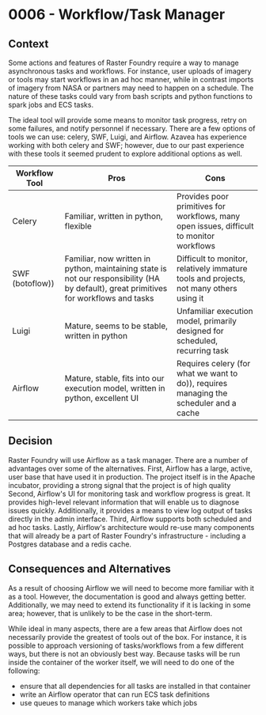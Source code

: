 # 0006 - Workflow/Task Manager

## Context

Some actions and features of Raster Foundry require a way to manage asynchronous tasks and workflows. 
For instance, user uploads of imagery or tools may start workflows in an ad hoc manner, while in
contrast imports of imagery from NASA or partners may need to happen on a schedule. The nature of
these tasks could vary from bash scripts and python functions to spark jobs and ECS tasks.

The ideal tool will provide some means to monitor task progress, retry on some failures, and 
notify personnel if necessary. There are a few options of tools we can use: celery, SWF, Luigi, and Airflow.
Azavea has experience working with both celery and SWF; however, due to our past experience with these
tools it seemed prudent to explore additional options as well.

| Workflow Tool   | Pros | Cons |
|-----------------|------|------|
| Celery          | Familiar, written in python, flexible | Provides poor primitives for workflows, many open issues, difficult to monitor workflows |
| SWF (botoflow)) | Familiar, now written in python, maintaining state is not our responsibility (HA by default), great primitives for workflows and tasks | Difficult to monitor, relatively immature tools and projects, not many others using it |
| Luigi           | Mature, seems to be stable, written in python | Unfamiliar execution model, primarily designed for scheduled, recurring task |
| Airflow         | Mature, stable, fits into our execution model, written in python, excellent UI | Requires celery (for what we want to do)), requires managing the scheduler and a cache |
## Decision

Raster Foundry will use Airflow as a task manager. There are a number of advantages over some of the
alternatives. First, Airflow has a large, active, user base that have used it in production. The 
project itself is in the Apache incubator, providing a strong signal that the project is of high quality
Second, Airflow's UI for monitoring task and workflow progress is great. It provides 
high-level relevant information that will enable us to diagnose issues quickly. Additionally, it
provides a means to view log output of tasks directly in the admin interface. Third, Airflow 
supports both scheduled and ad hoc tasks. Lastly, Airflow's architecture would re-use many 
components that will already be a part of Raster Foundry's infrastructure - including a Postgres
database and a redis cache.

## Consequences and Alternatives

As a result of choosing Airflow we will need to become more familiar with it as a tool. However,
the documentation is good and always getting better. Additionally, we may need to extend its 
functionality if it is lacking in some area; however, that is unlikely to be the case in the
short-term.

While ideal in many aspects, there are a few areas that Airflow does not necessarily provide the
greatest of tools out of the box. For instance, it is possible to approach versioning of 
tasks/workflows from a few  different ways, but there is not an obviously best way. Because tasks will be
run inside the container of the worker itself, we will need to do one of the following:
 - ensure that all dependencies for all  tasks are installed in that container
 - write an Airflow operator that can run ECS task definitions
 - use queues to manage which workers take which jobs
